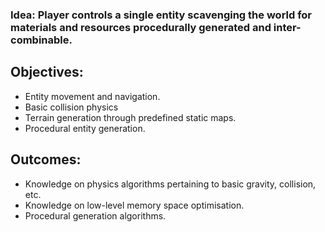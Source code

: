 ### Idea: Player controls a single entity scavenging the world for materials and resources procedurally generated and inter-combinable.

## Objectives:
- Entity movement and navigation.
- Basic collision physics
- Terrain generation through predefined static maps.
- Procedural entity generation.

## Outcomes:
- Knowledge on physics algorithms pertaining to basic gravity, collision, etc.
- Knowledge on low-level memory space optimisation.
- Procedural generation algorithms.